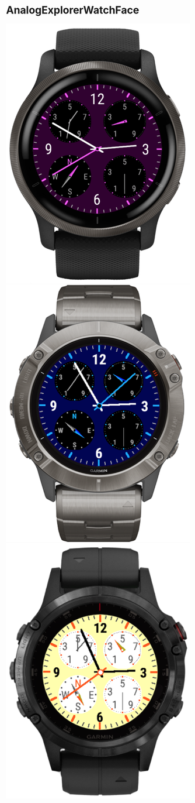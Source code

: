 # AnalogExplorerWatchFace

<img alt="screenshot venu 2" src="https://raw.githubusercontent.com/hurenkam/AnalogExplorerWatchFace/master/Screenshot Venu 2 DarkMagenta.png">
<img alt="screenshot fenix 6x" src="https://raw.githubusercontent.com/hurenkam/AnalogExplorerWatchFace/master/Screenshot Fenix 6X Pro DarkBlue.png">
<img alt="screenshot fenix 5+" src="https://raw.githubusercontent.com/hurenkam/AnalogExplorerWatchFace/master/Screenshot Fenix 5 Plus LightYellow.png">
